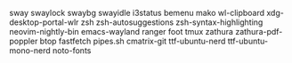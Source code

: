 sway
swaylock
swaybg
swayidle
i3status
bemenu
mako
wl-clipboard
xdg-desktop-portal-wlr
zsh
zsh-autosuggestions
zsh-syntax-highlighting
neovim-nightly-bin
emacs-wayland
ranger
foot
tmux
zathura
zathura-pdf-poppler
btop
fastfetch
pipes.sh
cmatrix-git
ttf-ubuntu-nerd
ttf-ubuntu-mono-nerd
noto-fonts
